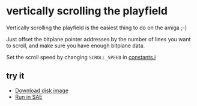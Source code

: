 vertically scrolling the playfield
==================================

Vertically scrolling the playfield is the easiest thing to do on the amiga ;-)

Just offset the bitplane pointer addresses by the number of lines you want to scroll, and make sure you have enough bitplane data.

Set the scroll speed by changing ```SCROLL_SPEED``` in [constants.i](constants.i)

try it
------
  * [Download disk image](bin/vert_scroll.adf?raw=true)
  * <a href="http://alpine9000.github.io/ScriptedAmigaEmulator/#amiga_examples/vert_scroll.adf" target="_blank">Run in SAE</a>

